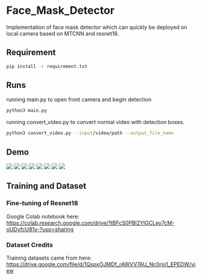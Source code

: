 # Face_Mask_Detector
Implementation of face mask detector which can quickly be deployed on local camera based on MTCNN and resnet18.

## Requirement

```bash
pip install -r requirement.txt
```

## Runs

running main.py to open front camera and begin detection
```bash
python3 main.py
```
running convert_video.py to convert normal video with detection boxes.
```bash
python3 convert_video.py --input/video/path --output_file_name
```

## Demo
![](https://i.imgur.com/4XvMYho.png)
![](https://i.imgur.com/84UOp4z.png)
![](https://i.imgur.com/O7VhqUA.png)
![](https://i.imgur.com/zxaGbzP.png)
![](https://i.imgur.com/SoVvXta.png)
![](https://i.imgur.com/9pxcX3P.png)
![](https://i.imgur.com/xUNdDGC.png)
![](demo.gif)

## Training and Dataset

### Fine-tuning of Resnet18

Google Colab notebook here: https://colab.research.google.com/drive/1tBFcS0PBl2YlGCLey7cM-oUDyfcU81y-?usp=sharing

### Dataset Credits
Training datasets came from here:
https://drive.google.com/file/d/1QspxOJMDf_rAWVV7AU_Nc0rjo1_EPEDW/view
